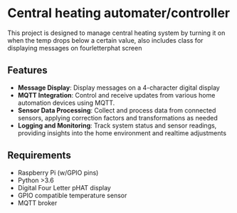 # Central heating automater/controller

This project is designed to manage central heating system by turning it on when the temp drops below a certain value, also includes class for displaying messages on fourletterphat screen

## Features

- **Message Display**: Display messages on a 4-character digital display
- **MQTT Integration**: Control and receive updates from various home automation devices using MQTT.
- **Sensor Data Processing**: Collect and process data from connected sensors, applying correction factors and transformations as needed
- **Logging and Monitoring**: Track system status and sensor readings, providing insights into the home environment and realtime adjustments

## Requirements

- Raspberry Pi (w/GPIO pins)
- Python >3.6
- Digital Four Letter pHAT display
- GPIO compatible temperature sensor
- MQTT broker 
